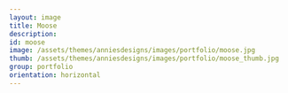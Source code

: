 ```yaml
---
layout: image
title: Moose
description: 
id: moose
image: /assets/themes/anniesdesigns/images/portfolio/moose.jpg
thumb: /assets/themes/anniesdesigns/images/portfolio/moose_thumb.jpg
group: portfolio
orientation: horizontal
---
```

